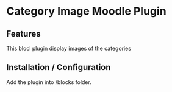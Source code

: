 Category Image Moodle Plugin
==============================

Features
--------

This blocl plugin display images of the categories

Installation / Configuration
----------------------------

Add the plugin into /blocks folder.

